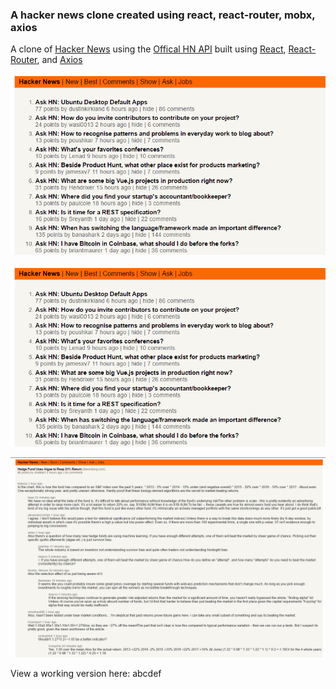 ### A hacker news clone created using react, react-router, mobx, axios

A clone of [Hacker News](https://news.ycombinator.com/) using the [Offical HN API](https://github.com/HackerNews/API) built using [React](https://facebook.github.io/react/), [React-Router](https://github.com/ReactTraining/react-router), and [Axios](https://github.com/mzabriskie/axios)

![Home Page](https://github.com/alec-david/hnReactClone/blob/master/imgs/HNReactAskStories.PNG "Home Page")

![Ask Page](https://github.com/alec-david/hnReactClone/blob/master/imgs/HNReactAskStories.PNG "Ask Page")

![Story Comments](https://github.com/alec-david/hnReactClone/blob/master/imgs/HNReactStoryComments.PNG "Story Comments")

View a working version here: abcdef

